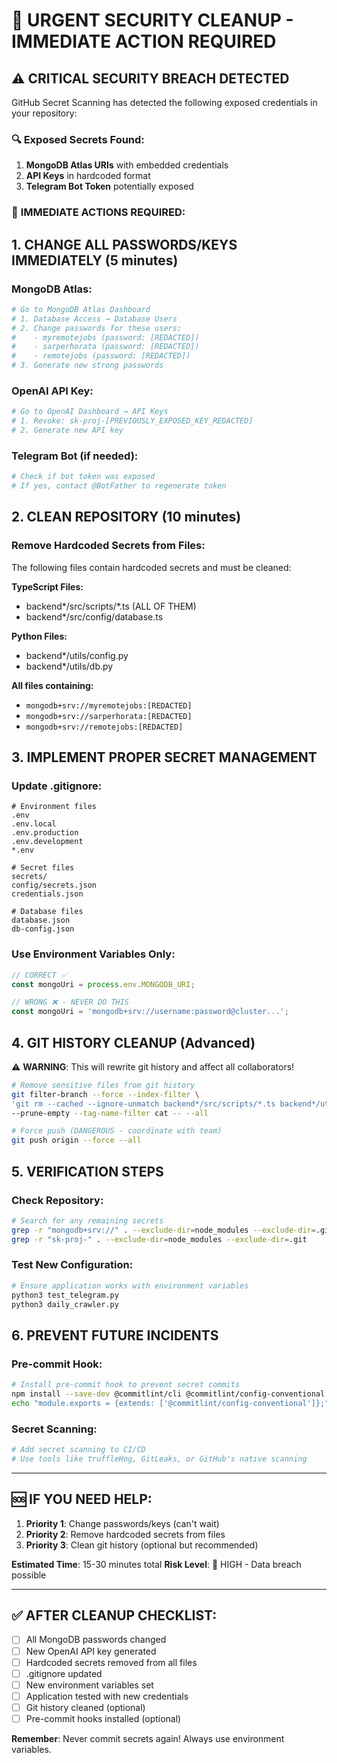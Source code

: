 # 🚨 URGENT SECURITY CLEANUP - IMMEDIATE ACTION REQUIRED

## ⚠️ CRITICAL SECURITY BREACH DETECTED

GitHub Secret Scanning has detected the following exposed credentials in your repository:

### 🔍 **Exposed Secrets Found:**
1. **MongoDB Atlas URIs** with embedded credentials
2. **API Keys** in hardcoded format
3. **Telegram Bot Token** potentially exposed

### 🚨 **IMMEDIATE ACTIONS REQUIRED:**

## 1. **CHANGE ALL PASSWORDS/KEYS IMMEDIATELY** (5 minutes)

### MongoDB Atlas:
```bash
# Go to MongoDB Atlas Dashboard
# 1. Database Access → Database Users
# 2. Change passwords for these users:
#    - myremotejobs (password: [REDACTED]) 
#    - sarperhorata (password: [REDACTED])
#    - remotejobs (password: [REDACTED])
# 3. Generate new strong passwords
```

### OpenAI API Key:
```bash
# Go to OpenAI Dashboard → API Keys
# 1. Revoke: sk-proj-[PREVIOUSLY_EXPOSED_KEY_REDACTED]
# 2. Generate new API key
```

### Telegram Bot (if needed):
```bash
# Check if bot token was exposed
# If yes, contact @BotFather to regenerate token
```

## 2. **CLEAN REPOSITORY** (10 minutes)

### Remove Hardcoded Secrets from Files:
The following files contain hardcoded secrets and must be cleaned:

**TypeScript Files:**
- backend*/src/scripts/*.ts (ALL OF THEM)
- backend*/src/config/database.ts

**Python Files:**  
- backend*/utils/config.py
- backend*/utils/db.py

**All files containing:**
- `mongodb+srv://myremotejobs:[REDACTED]`
- `mongodb+srv://sarperhorata:[REDACTED]`
- `mongodb+srv://remotejobs:[REDACTED]`

## 3. **IMPLEMENT PROPER SECRET MANAGEMENT**

### Update .gitignore:
```gitignore
# Environment files
.env
.env.local
.env.production
.env.development
*.env

# Secret files
secrets/
config/secrets.json
credentials.json

# Database files
database.json
db-config.json
```

### Use Environment Variables Only:
```javascript
// CORRECT ✅
const mongoUri = process.env.MONGODB_URI;

// WRONG ❌ - NEVER DO THIS
const mongoUri = 'mongodb+srv://username:password@cluster...';
```

## 4. **GIT HISTORY CLEANUP** (Advanced)

⚠️ **WARNING**: This will rewrite git history and affect all collaborators!

```bash
# Remove sensitive files from git history
git filter-branch --force --index-filter \
'git rm --cached --ignore-unmatch backend*/src/scripts/*.ts backend*/utils/config.py backend*/utils/db.py' \
--prune-empty --tag-name-filter cat -- --all

# Force push (DANGEROUS - coordinate with team)
git push origin --force --all
```

## 5. **VERIFICATION STEPS**

### Check Repository:
```bash
# Search for any remaining secrets
grep -r "mongodb+srv://" . --exclude-dir=node_modules --exclude-dir=.git
grep -r "sk-proj-" . --exclude-dir=node_modules --exclude-dir=.git
```

### Test New Configuration:
```bash
# Ensure application works with environment variables
python3 test_telegram.py
python3 daily_crawler.py
```

## 6. **PREVENT FUTURE INCIDENTS**

### Pre-commit Hook:
```bash
# Install pre-commit hook to prevent secret commits
npm install --save-dev @commitlint/cli @commitlint/config-conventional
echo "module.exports = {extends: ['@commitlint/config-conventional']};" > commitlint.config.js
```

### Secret Scanning:
```bash
# Add secret scanning to CI/CD
# Use tools like truffleHog, GitLeaks, or GitHub's native scanning
```

---

## 🆘 **IF YOU NEED HELP:**

1. **Priority 1**: Change passwords/keys (can't wait)
2. **Priority 2**: Remove hardcoded secrets from files  
3. **Priority 3**: Clean git history (optional but recommended)

**Estimated Time**: 15-30 minutes total
**Risk Level**: 🔴 HIGH - Data breach possible

---

## ✅ **AFTER CLEANUP CHECKLIST:**

- [ ] All MongoDB passwords changed
- [ ] New OpenAI API key generated  
- [ ] Hardcoded secrets removed from all files
- [ ] .gitignore updated
- [ ] New environment variables set
- [ ] Application tested with new credentials
- [ ] Git history cleaned (optional)
- [ ] Pre-commit hooks installed (optional)

**Remember**: Never commit secrets again! Always use environment variables. 